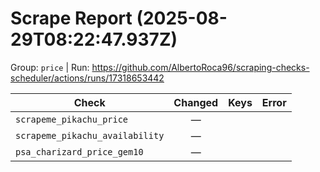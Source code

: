 # Scrape Report (2025-08-29T08:22:47.937Z)

Group: `price`  |  Run: https://github.com/AlbertoRoca96/scraping-checks-scheduler/actions/runs/17318653442

| Check | Changed | Keys | Error |
|---|:---:|:--|:--|
| `scrapeme_pikachu_price` | — |  |  |
| `scrapeme_pikachu_availability` | — |  |  |
| `psa_charizard_price_gem10` | — |  |  |
